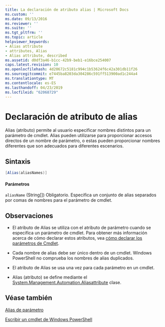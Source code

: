 ```yaml
---
title: La declaración de atributo alias | Microsoft Docs
ms.custom: ''
ms.date: 09/13/2016
ms.reviewer: ''
ms.suite: ''
ms.tgt_pltfrm: ''
ms.topic: article
helpviewer_keywords:
- Alias attribute
- attributes, Alias
- Alias attribute, described
ms.assetid: d0df3a46-b1cc-42b9-beb1-e16bce254007
caps.latest.revision: 10
ms.openlocfilehash: 4d20672c5181c994c1b53624f6c42a301db11f26
ms.sourcegitcommit: e7445ba8203da304286c591ff513900ad1c244a4
ms.translationtype: MT
ms.contentlocale: es-ES
ms.lasthandoff: 04/23/2019
ms.locfileid: "62068729"
---
```

# <a name="alias-attribute-declaration"></a>Declaración de atributo de alias

Alias (atributo) permite al usuario especificar nombres distintos para un parámetro de cmdlet. Alias pueden utilizarse para proporcionar accesos directos de un nombre de parámetro, o estas pueden proporcionar nombres diferentes que son adecuados para diferentes escenarios.

## <a name="syntax"></a>Sintaxis

```csharp
[Alias(aliasNames)]
```

#### <a name="parameters"></a>Parámetros

`aliasName` (String[]) Obligatorio. Especifica un conjunto de alias separados por comas de nombres para el parámetro de cmdlet.

## <a name="remarks"></a>Observaciones

- El atributo de Alias se utiliza con el atributo de parámetro cuando se especifica un parámetro de cmdlet. Para obtener más información acerca de cómo declarar estos atributos, vea [cómo declarar los parámetros de Cmdlet](./how-to-declare-cmdlet-parameters.md).

- Cada nombre de alias debe ser único dentro de un cmdlet. Windows PowerShell no comprueba los nombres de alias duplicados.

- El atributo de Alias se usa una vez para cada parámetro en un cmdlet.

- Alias (atributo) se define mediante el [System.Management.Automation.Aliasattribute](/dotnet/api/System.Management.Automation.AliasAttribute) clase.

## <a name="see-also"></a>Véase también

[Alias de parámetro](./parameter-aliases.md)

[Escribir un cmdlet de Windows PowerShell](./writing-a-windows-powershell-cmdlet.md)
